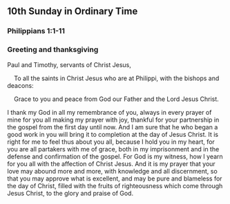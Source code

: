 ## 10th Sunday in Ordinary Time

### Philippians 1:1-11

### Greeting and thanksgiving

Paul and Timothy, servants of Christ Jesus,

    To all the saints in Christ Jesus who are at Philippi, with the bishops and deacons:

    Grace to you and peace from God our Father and the Lord Jesus Christ.

I thank my God in all my remembrance of you, always in every prayer of mine for you all making my prayer with joy, thankful for your partnership in the gospel from the first day until now. And I am sure that he who began a good work in you will bring it to completion at the day of Jesus Christ. It is right for me to feel thus about you all, because I hold you in my heart, for you are all partakers with me of grace, both in my imprisonment and in the defense and confirmation of the gospel. For God is my witness, how I yearn for you all with the affection of Christ Jesus. And it is my prayer that your love may abound more and more, with knowledge and all discernment, so that you may approve what is excellent, and may be pure and blameless for the day of Christ, filled with the fruits of righteousness which come through Jesus Christ, to the glory and praise of God.